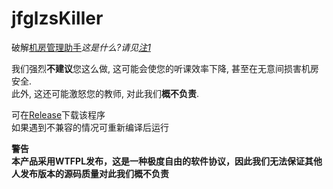 # jfglzsKiller
破解[机房管理助手](http://www.jfglzs.com/)*这是什么?请见[注1]*

我们强烈**不建议**您这么做, 这可能会使您的听课效率下降, 甚至在无意间损害机房安全.   
此外, 这还可能激怒您的教师, 对此我们**概不负责**.

可在[Release](https://github.com/ZhaoChongyan/jfglzsKiller/releases/tag/v1.0)下载该程序  
如果遇到不兼容的情况可重新编译后运行  

**警告  
本产品采用WTFPL发布，这是一种极度自由的软件协议，因此我们无法保证其他人发布版本的源码质量对此我们概不负责**

[注1]:这是一个无用的、令人厌恶的恶意软件。
